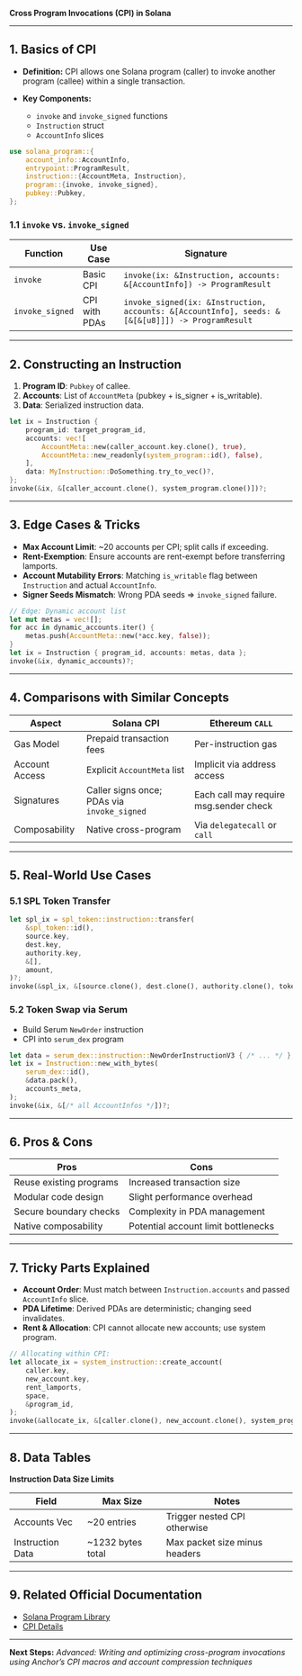 **Cross Program Invocations (CPI) in Solana**

---

## 1. Basics of CPI

* **Definition:** CPI allows one Solana program (caller) to invoke another program (callee) within a single transaction.
* **Key Components:**

  * `invoke` and `invoke_signed` functions
  * `Instruction` struct
  * `AccountInfo` slices

```rust
use solana_program::{
    account_info::AccountInfo,
    entrypoint::ProgramResult,
    instruction::{AccountMeta, Instruction},
    program::{invoke, invoke_signed},
    pubkey::Pubkey,
};
```

### 1.1 `invoke` vs. `invoke_signed`

| Function        | Use Case      | Signature                                                                                        |
| --------------- | ------------- | ------------------------------------------------------------------------------------------------ |
| `invoke`        | Basic CPI     | `invoke(ix: &Instruction, accounts: &[AccountInfo]) -> ProgramResult`                            |
| `invoke_signed` | CPI with PDAs | `invoke_signed(ix: &Instruction, accounts: &[AccountInfo], seeds: &[&[&[u8]]]) -> ProgramResult` |

---

## 2. Constructing an Instruction

1. **Program ID**: `Pubkey` of callee.
2. **Accounts**: List of `AccountMeta` (pubkey + is\_signer + is\_writable).
3. **Data**: Serialized instruction data.

```rust
let ix = Instruction {
    program_id: target_program_id,
    accounts: vec![
        AccountMeta::new(caller_account.key.clone(), true),
        AccountMeta::new_readonly(system_program::id(), false),
    ],
    data: MyInstruction::DoSomething.try_to_vec()?,
};
invoke(&ix, &[caller_account.clone(), system_program.clone()])?;
```

---

## 3. Edge Cases & Tricks

* **Max Account Limit**: \~20 accounts per CPI; split calls if exceeding.
* **Rent-Exemption**: Ensure accounts are rent-exempt before transferring lamports.
* **Account Mutability Errors**: Matching `is_writable` flag between `Instruction` and actual `AccountInfo`.
* **Signer Seeds Mismatch**: Wrong PDA seeds => `invoke_signed` failure.

```rust
// Edge: Dynamic account list
let mut metas = vec![];
for acc in dynamic_accounts.iter() {
    metas.push(AccountMeta::new(*acc.key, false));
}
let ix = Instruction { program_id, accounts: metas, data };
invoke(&ix, dynamic_accounts)?;
```

---

## 4. Comparisons with Similar Concepts

| **Aspect**     | **Solana CPI**                              | **Ethereum `CALL`**                    |
| -------------- | ------------------------------------------- | -------------------------------------- |
| Gas Model      | Prepaid transaction fees                    | Per-instruction gas                    |
| Account Access | Explicit `AccountMeta` list                 | Implicit via address access            |
| Signatures     | Caller signs once; PDAs via `invoke_signed` | Each call may require msg.sender check |
| Composability  | Native cross-program                        | Via `delegatecall` or `call`           |

---

## 5. Real-World Use Cases

### 5.1 SPL Token Transfer

```rust
let spl_ix = spl_token::instruction::transfer(
    &spl_token::id(),
    source.key,
    dest.key,
    authority.key,
    &[],
    amount,
)?;
invoke(&spl_ix, &[source.clone(), dest.clone(), authority.clone(), token_program.clone()])?;
```

### 5.2 Token Swap via Serum

* Build Serum `NewOrder` instruction
* CPI into `serum_dex` program

```rust
let data = serum_dex::instruction::NewOrderInstructionV3 { /* ... */ };
let ix = Instruction::new_with_bytes(
    serum_dex::id(),
    &data.pack(),
    accounts_meta,
);
invoke(&ix, &[/* all AccountInfos */])?;
```

---

## 6. Pros & Cons

| **Pros**                | **Cons**                            |
| ----------------------- | ----------------------------------- |
| Reuse existing programs | Increased transaction size          |
| Modular code design     | Slight performance overhead         |
| Secure boundary checks  | Complexity in PDA management        |
| Native composability    | Potential account limit bottlenecks |

---

## 7. Tricky Parts Explained

* **Account Order**: Must match between `Instruction.accounts` and passed `AccountInfo` slice.
* **PDA Lifetime**: Derived PDAs are deterministic; changing seed invalidates.
* **Rent & Allocation**: CPI cannot allocate new accounts; use system program.

```rust
// Allocating within CPI:
let allocate_ix = system_instruction::create_account(
    caller.key,
    new_account.key,
    rent_lamports,
    space,
    &program_id,
);
invoke(&allocate_ix, &[caller.clone(), new_account.clone(), system_program.clone()])?;
```

---

## 8. Data Tables

**Instruction Data Size Limits**

| **Field**        | **Max Size**       | **Notes**                     |
| ---------------- | ------------------ | ----------------------------- |
| Accounts Vec     | \~20 entries       | Trigger nested CPI otherwise  |
| Instruction Data | \~1232 bytes total | Max packet size minus headers |

---

## 9. Related Official Documentation

* [Solana Program Library](https://docs.solana.com/developing/on-chain-programs/overview)
* [CPI Details](https://docs.solana.com/developing/programming-model/cross-program-invocation)

---

**Next Steps:** *Advanced: Writing and optimizing cross-program invocations using Anchor’s CPI macros and account compression techniques*
